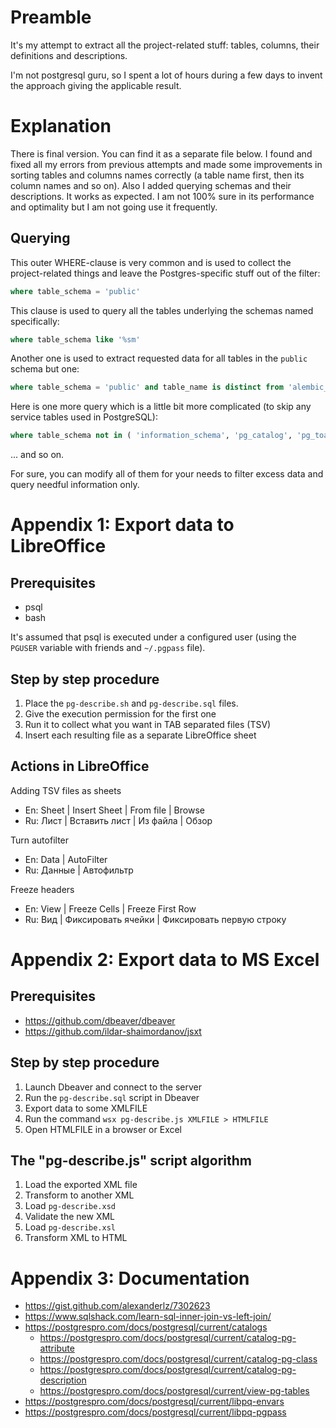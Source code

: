 # Preamble

It's my attempt to extract all the project-related stuff: tables, columns, their definitions and descriptions.

I'm not postgresql guru, so I spent a lot of hours during a few days to invent the approach giving the applicable result.

# Explanation

There is final version. You can find it as a separate file below. I found and fixed all my errors from previous attempts and made some improvements in sorting tables and columns names correctly (a table name first, then its column names and so on). Also I added querying schemas and their descriptions. It works as expected. I am not 100% sure in its performance and optimality but I am not going use it frequently.

## Querying

This outer WHERE-clause is very common and is used to collect the project-related things and leave the Postgres-specific stuff out of the filter:

```sql
where table_schema = 'public'
```

This clause is used to query all the tables underlying the schemas named specifically:

```sql
where table_schema like '%sm'
```

Another one is used to extract requested data for all tables in the `public` schema but one:

```sql
where table_schema = 'public' and table_name is distinct from 'alembic_version'
```

Here is one more query which is a little bit more complicated (to skip any service tables used in PostgreSQL):

```sql
where table_schema not in ( 'information_schema', 'pg_catalog', 'pg_toast', 'public' )
```

... and so on.

For sure, you can modify all of them for your needs to filter excess data and query needful information only.

# Appendix 1: Export data to LibreOffice

## Prerequisites

* psql
* bash

It's assumed that psql is executed under a configured user (using the `PGUSER` variable with friends and `~/.pgpass` file).

## Step by step procedure

1. Place the `pg-describe.sh` and `pg-describe.sql` files.
2. Give the execution permission for the first one
3. Run it to collect what you want in TAB separated files (TSV)
4. Insert each resulting file as a separate LibreOffice sheet

## Actions in LibreOffice

Adding TSV files as sheets

* En: Sheet | Insert Sheet | From file | Browse
* Ru: Лист | Вставить лист | Из файла | Обзор

Turn autofilter

* En: Data | AutoFilter
* Ru: Данные | Автофильтр

Freeze headers

* En: View | Freeze Cells | Freeze First Row
* Ru: Вид | Фиксировать ячейки | Фиксировать первую строку

# Appendix 2: Export data to MS Excel

## Prerequisites

* https://github.com/dbeaver/dbeaver
* https://github.com/ildar-shaimordanov/jsxt

## Step by step procedure

1. Launch Dbeaver and connect to the server
2. Run the  `pg-describe.sql` script in Dbeaver
3. Export data to some XMLFILE
4. Run the command `wsx pg-describe.js XMLFILE > HTMLFILE`
5. Open HTMLFILE in a browser or Excel

## The "pg-describe.js" script algorithm

1. Load the exported XML file
2. Transform to another XML
3. Load `pg-describe.xsd`
4. Validate the new XML
5. Load `pg-describe.xsl`
6. Transform XML to HTML

# Appendix 3: Documentation

* https://gist.github.com/alexanderlz/7302623
* https://www.sqlshack.com/learn-sql-inner-join-vs-left-join/
* https://postgrespro.com/docs/postgresql/current/catalogs
  * https://postgrespro.com/docs/postgresql/current/catalog-pg-attribute
  * https://postgrespro.com/docs/postgresql/current/catalog-pg-class
  * https://postgrespro.com/docs/postgresql/current/catalog-pg-description
  * https://postgrespro.com/docs/postgresql/current/view-pg-tables
* https://postgrespro.com/docs/postgresql/current/libpq-envars
* https://postgrespro.com/docs/postgresql/current/libpq-pgpass

